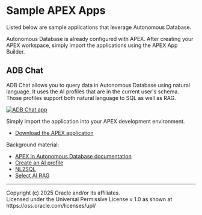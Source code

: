 # Sample APEX Apps
Listed below are sample applications that leverage Autonomous Database.

Autonomous Database is already configured with APEX. After creating your APEX workspace, simply import the applications using the APEX App Builder.

## ADB Chat
ADB Chat allows you to query data in Autonomous Database using natural language. It uses the AI profiles that are in the current user's schema. Those profiles support both natural language to SQL as well as RAG.

[![ADB Chat app](https://img.youtube.com/vi/2C-wirdC0aw/0.jpg)](https://www.youtube.com/watch?v=2C-wirdC0aw)


Simply import the application into your APEX development environment.

* [Download the APEX application](select-ai-chat/f101.sql)

Background material:
* [APEX in Autonomous Database documentation](https://docs.oracle.com/en/cloud/paas/autonomous-database/serverless/adbsb/application-express-autonomous-database.html)
* [Create an AI profile](../sql/select-ai-create-profile.sql)
* [NL2SQL](../sql/select-ai-nl2sql.sql)
* [Select AI RAG](../sql/select-ai-rag.sql)



<hr>
Copyright (c) 2025 Oracle and/or its affiliates.<br>
Licensed under the Universal Permissive License v 1.0 as shown at https://oss.oracle.com/licenses/upl/
